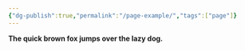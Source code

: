 ```yaml
---
{"dg-publish":true,"permalink":"/page-example/","tags":["page"]}
---
```


**The quick brown fox jumps over the lazy dog.**